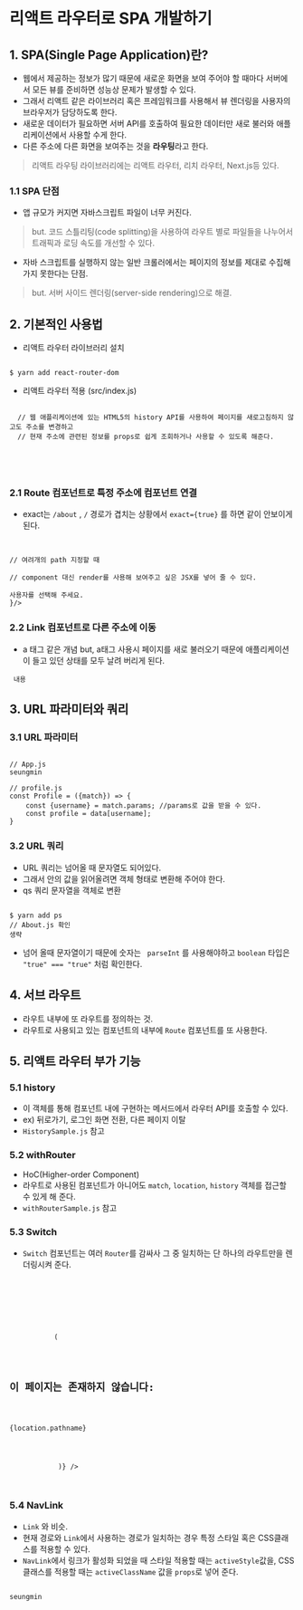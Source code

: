 # 리액트 라우터로 SPA 개발하기

## 1. SPA(Single Page Application)란?
- 웹에서 제공하는 정보가 많기 때문에 새로운 화면을 보여 주어야 할 때마다 서버에서 모든 뷰를 준비하면 성능상 문제가 발생할 수 있다.
- 그래서 리액트 같은 라이브러리 혹은 프레임워크를 사용해서 뷰 렌더링을 사용자의 브라우저가 담당하도록 한다.
- 새로운 데이터가 필요하면 서버 API를 호출하여 필요한 데이터만 새로 불러와 애플리케이션에서 사용할 수게 한다.
- 다른 주소에 다른 화면을 보여주는 것을 <b>라우팅</b>라고 한다.
> 리액트 라우팅 라이브러리에는 리액트 라우터, 리치 라우터, Next.js등 있다.

### 1.1 SPA 단점
- 앱 규모가 커지면 자바스크립트 파일이 너무 커진다.
> but. 코드 스틀리팅(code splitting)을 사용하여 라우트 별로 파일들을 나누어서 트래픽과 로딩 속도를 개선할 수 있다.
- 자바 스크립트를 실행하지 않는 일반 크롤러에서는 페이지의 정보를 제대로 수집해 가지 못한다는 단점.
> but. 서버 사이드 렌더링(server-side rendering)으로 해결.

## 2. 기본적인 사용법
- 리액트 라우터 라이브러리 설치
<pre><code>
$ yarn add react-router-dom
</code></pre>
- 리액트 라우터 적용 (src/index.js)
<pre><code>
  // 웹 애플리케이션에 있는 HTML5의 history API를 사용하여 페이지를 새로고침하지 않고도 주소를 변경하고
  // 현재 주소에 관련된 정보를 props로 쉽게 조회하거나 사용할 수 있도록 해준다.
    <BrowserRouter>
        <App/>
    </BrowserRouter>

</code></pre>

### 2.1 Route 컴포넌트로 특정 주소에 컴포넌트 연결
- exact는 <code>/about</code> , <code>/</code> 경로가 겹치는 상황에서 <code>exact={true}</code> 를 하면 같이 안보이게 된다.
<pre><code> 
<Route path="주소규칙" component={보여 줄 컴포넌트} exact={true}/> 
// 여려개의 path 지정할 때
<Route path={['주소규칙','주소규칙']} component={보여 줄 컴포넌트} exact={true}/> 
// component 대신 render를 사용해 보여주고 싶은 JSX를 넣어 줄 수 있다.
<Route path="/profiles" exact render={() => <div>사용자를 선택해 주세요.</div>}/>
</code></pre>

### 2.2 Link 컴포넌트로 다른 주소에 이동
- a 태그 같은 개념 but, a태그 사용시 페이지를 새로 불러오기 때문에 애플리케이션이 들고 있던 상태를 모두 날려 버리게 된다.
<pre><code> <Link to="주소">내용</Link> </code></pre>

## 3. URL 파라미터와 쿼리
### 3.1 URL 파라미터
<pre><code> 
// App.js
<Link to="/profiles/seungmin">seungmin</Link>
<Route path="/profiles/:username" component={Profile} />
// profile.js
const Profile = ({match}) => {
    const {username} = match.params; //params로 값을 받을 수 있다.
    const profile = data[username];
}
</code></pre>

### 3.2 URL 쿼리
- URL 쿼리는 넘어올 때 문자열도 되어있다.
- 그래서 안의 값을 읽어올려면 객체 형태로 변환해 주어야 한다.
- qs 쿼리 문자열을 객체로 변환
<pre><code> 
$ yarn add ps
// About.js 확인
생략
</code></pre>
- 넘어 올때 문자열이기 때문에 숫자는 <code> parseInt</code> 를 사용해야하고 <code>boolean</code>  타입은 <code>"true" === "true"</code>  처럼 확인한다.

## 4. 서브 라우트
- 라우트 내부에 또 라우트를 정의하는 것.
- 라우트로 사용되고 있는 컴포넌트의 내부에 <code>Route</code> 컴포넌트를 또 사용한다.

## 5. 리액트 라우터 부가 기능
### 5.1 history
- 이 객체를 통해 컴포넌트 내에 구현하는 메서드에서 라우터 API를 호출할 수 있다.
- ex) 뒤로가기, 로그인 화면 전환, 다른 페이지 이탈
- <code>HistorySample.js</code> 참고
### 5.2 withRouter
- HoC(Higher-order Component)
- 라우트로 사용된 컴포넌트가 아니어도 <code>match</code>, <code>location</code>, <code>history</code> 객체를 접근할 수 있게 해 준다.
- <code>withRouterSample.js</code> 참고
### 5.3 Switch
- <code>Switch</code> 컴포넌트는 여러 <code>Router</code>를 감싸사 그 중 일치하는 단 하나의 라우트만을 렌더링시켜 준다.
<pre><code>

      <Switch>
          <Route path="/" component={Home} exact={true}/>
          <Route path={["/about",'/info']} component={About}/>      
          <Route path="/profiles" component={Profiles}/>
          <Route path="/history" component={HistorySample} />
          <Route //path를 따로 정의하지 않으면 모든 상황에서 렌더링됨
            render = {({location}) => (
              <div>
                <h2>이 페이지는 존재하지 않습니다:</h2>
                <p>{location.pathname}</p>
              </div>
            )} />
      </Switch>

</code></pre>

### 5.4 NavLink
- <code>Link</code> 와 비슷.
- 현재 경로와 <code>Link</code>에서 사용하는 경로가 일치하는 경우 특정 스타일 혹은 CSS클래스를 적용할 수 있다.
- <code>NavLink</code>에서 링크가 활성화 되었을 때 스타일 적용할 때는 <code>activeStyle</code>값을, CSS클래스를 적용할 때는 <code>activeClassName</code> 값을 <code>props</code>로 넣어 준다.
<pre><code>
<NavLink activeStyle={activeStyle} to="/profiles/seungmin">seungmin</NavLink>
</code></pre>
